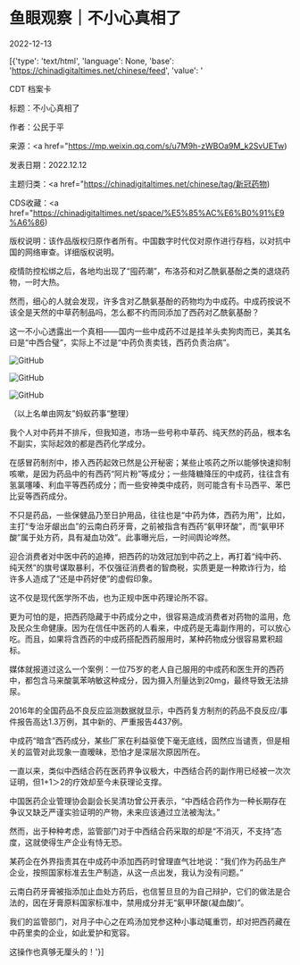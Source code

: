 # 鱼眼观察｜不小心真相了

2022-12-13

[{'type': 'text/html', 'language': None, 'base': 'https://chinadigitaltimes.net/chinese/feed', 'value': '

CDT 档案卡

标题：不小心真相了

作者：公民于平

来源：<a href="https://mp.weixin.qq.com/s/u7M9h-zWBOa9M_k2SvUETw)

发表日期：2022.12.12

主题归类：<a href="https://chinadigitaltimes.net/chinese/tag/新冠药物)

CDS收藏：<a href="https://chinadigitaltimes.net/space/%E5%85%AC%E6%B0%91%E9%A6%86)

版权说明：该作品版权归原作者所有。中国数字时代仅对原作进行存档，以对抗中国的网络审查。详细版权说明。





疫情防控松绑之后，各地均出现了“囤药潮”，布洛芬和对乙酰氨基酚之类的退烧药物，一时大热。

然而，细心的人就会发现，许多含对乙酰氨基酚的药物均为中成药。中成药按说不该全是天然的中草药制品吗，怎么都不约而同添加了西药对乙酰氨基酚？

这一不小心透露出一个真相——国内一些中成药不过是挂羊头卖狗肉而已，美其名曰是“中西合璧”，实际上不过是“中药负责卖钱，西药负责治病”。

![GitHub](https://chinadigitaltimes.net/chinese/files/2022/12/post-690850-639859192e4dd.)

![GitHub](https://chinadigitaltimes.net/chinese/files/2022/12/post-690850-6398591937bd9.)

![GitHub](https://chinadigitaltimes.net/chinese/files/2022/12/post-690850-6398591941b1c.)

（以上名单由网友”蚂蚁药事“整理）

我个人对中药并不排斥，但我知道，市场一些号称中草药、纯天然的药品，根本名不副实，实际起效的都是西药化学成分。

在感冒药制剂中，掺入西药起效已然是公开秘密；某些止咳药之所以能够快速抑制咳嗽，是因为药品中的有西药“阿片粉”等成分；一些降糖降压的中成药，往往含有氢氯噻嗪、利血平等西药成分；而一些安神类中成药，则可能含有卡马西平、苯巴比妥等西药成分。

不只是药品，一些保健品乃至日护用品，往往也是“中药为体，西药为用”，比如，主打“专治牙龈出血”的云南白药牙膏，之前被指含有西药“氨甲环酸”，而“氨甲环酸”属于处方药，具有凝血功效”。此事曝光后，一时间舆论哗然。

迎合消费者对中医中药的追捧，把西药的功效冠加到中药之上，再打着“纯中药、纯天然”的旗号谋取暴利，不仅强征消费者的智商税，实质更是一种欺诈行为，给许多人造成了“还是中药好使”的虚假印象。

这不仅是现代医学所不齿，也为正规中医中药理论所不容。

更为可怕的是，把西药隐藏于中药成分之中，很容易造成消费者对药物的滥用，危及民众生命健康。因为在信任中医药的人看来，中成药是无毒副作用的，可以放心吃。而且，如果将含西药的中成药搭配西药服用时，某种药物成分很容易累积超标。

媒体就报道过这么一个案例：一位75岁的老人自己服用的中成药和医生开的西药中，都包含马来酸氯苯呐敏这种成分，因为摄入剂量达到20mg，最终导致无法排尿。

2016年的全国药品不良反应监测数据就显示，中西药复方制剂的药品不良反应/事件报告高达1.3万例，其中新的、严重报告4437例。

中成药“暗含”西药成分，某些厂家在利益驱使下毫无底线，固然应当谴责，但是相关的监管对此现象一直暧昧，恐怕才是深层次原因所在。

一直以来，类似中西结合药在医药界争议极大，中西结合药的副作用已经被一次次证明，但1+1＞2的疗效却至今未获理论支撑。

中国医药企业管理协会副会长吴清功曾公开表示，“中西结合药作为一种长期存在争议又缺乏严谨实验证明的产物，未来应该通过立法被淘汰。”

然而，出于种种考虑，监管部门对于中西结合药采取的却是“不消灭，不支持”态度，这就使得生产企业有恃无恐。

某药企在外界指责其在中成药中添加西药时曾理直气壮地说：“我们作为药品生产企业，按照国家标准去生产制造，从这一点出发，我认为没有问题。”

云南白药牙膏被指添加止血处方药后，也信誓旦旦的为自己辩护，它们的做法是合法的，因在牙膏原料国家标准中，禁用成分并无“氨甲环酸(凝血酸)”。

我们的监管部门，对月子中心之在鸡汤加党参这种小事动辄重罚，却对把西药藏在中药里卖的企业，如此爱护和宽容。

这操作也真够无厘头的！'}]